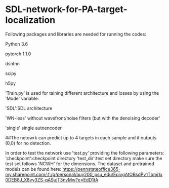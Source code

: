 # SDL-network-for-PA-target-localization
Following packages and libraries are needed for running the codes:

Python 3.6

pytorch 1.1.0

dsntnn

scipy

h5py

'Train.py' is used for taining different architecture and losses by using the 'Mode' variable:

'SDL':SDL architecture 

'WN-less' without wavefront/noise filters (but with the denoising decoder'

'single' single autoencoder

##The netowrk can predict up to 4 targets in each sample and it outputs (0,0) for no detection.

In order to test the network use 'test.py' providing the following parameters:
'checkpoint':checkpoint directory
'test_dir':test set directory
make sure the test set follows 'NCWH' for the dimensions.
The dataset and pretrained models can be found here:
https://pennstateoffice365-my.sharepoint.com/:f:/g/personal/auy200_psu_edu/EpivgAtOBsdPv1Tbmj1x0DEB8J_X8vy3ZS-qASujT3nvMw?e=EdD1tA

